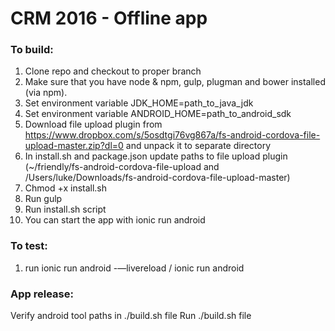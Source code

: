 # CRM 2016 - Offline app

### To build:

1. Clone repo and checkout to proper branch
2. Make sure that you have node & npm, gulp, plugman and bower installed (via npm).
3. Set environment variable JDK_HOME=path_to_java_jdk
4. Set environment variable ANDROID_HOME=path_to_android_sdk
5. Download file upload plugin from https://www.dropbox.com/s/5osdtgi76vg867a/fs-android-cordova-file-upload-master.zip?dl=0 and unpack it to separate directory
6. In install.sh and package.json update paths to file upload plugin (~/friendly/fs-android-cordova-file-upload and /Users/luke/Downloads/fs-android-cordova-file-upload-master)
7. Chmod +x install.sh
8. Run gulp
9. Run install.sh script
10. You can start the app with ionic run android

### To test:
1. run ionic run android -—livereload / ionic run android

### App release:
Verify android tool paths in ./build.sh file
Run ./build.sh file
